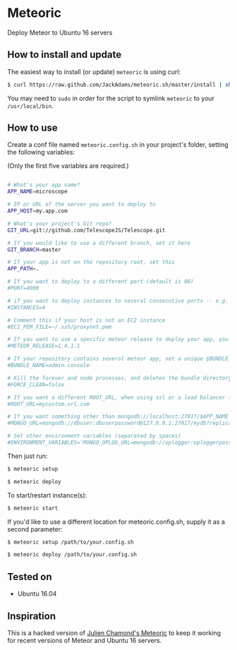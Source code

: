 # Meteoric

Deploy Meteor to Ubuntu 16 servers

## How to install and update

The easiest way to install (or update) `meteoric` is using curl:

```bash
$ curl https://raw.github.com/JackAdams/meteoric.sh/master/install | sh
```

You may need to `sudo` in order for the script to symlink `meteoric` to your `/usr/local/bin`.

## How to use

Create a conf file named `meteoric.config.sh` in your project's folder, setting the following variables:

(Only the first five variables are required.)

```bash

# What's your app name?
APP_NAME=microscope

# IP or URL of the server you want to deploy to
APP_HOST=my.app.com

# What's your project's Git repo?
GIT_URL=git://github.com/TelescopeJS/Telescope.git

# If you would like to use a different branch, set it here
GIT_BRANCH=master

# If your app is not on the repository root, set this
APP_PATH=.

# If you want to deploy to a different port (default is 80)
#PORT=4000

# if you want to deploy instances to several consecutive ports -- e.g. 3000, 3001, 3002, 3003
#INSTANCES=4

# Comment this if your host is not an EC2 instance
#EC2_PEM_FILE=~/.ssh/proxynet.pem

# If you want to use a specific meteor release to deploy your app, you need to specify this
#METEOR_RELEASE=1.4.1.1

# If your repository contains several meteor app, set a unique $BUNDLE_NAME for each app to stop files/folders overwriting each other during the build process (default bundle name is 'bundle')
#BUNDLE_NAME=admin.console

# Kill the forever and node processes, and deletes the bundle directory and tar file prior to deploying
#FORCE_CLEAN=false

# If you want a different ROOT_URL, when using ssl or a load balancer for instance, set it here -- otherwise you get http://$APP_HOST ($APP_HOST as defined above)
#ROOT_URL=mycustom.url.com

# If you want something other than mongodb://localhost:27017/$APP_NAME ($APP_NAME as defined above) -- e.g. if you want to create a user for your mongo instance
#MONGO_URL=mongodb://dbuser:dbuserpassword@127.0.0.1:27017/mydb?replicaSet=rs0

# Set other environment variables (separated by spaces)
#ENVIRONMENT_VARIABLES='MONGO_OPLOG_URL=mongodb://oplogger:oploggerpassword@127.0.0.1:27017/local?authSource=admin MAIL_URL=smtp://gmailaddress%40gmail.com:gmailpassword@smtp.gmail.com:465'

```

Then just run:

```bash
$ meteoric setup

$ meteoric deploy
```

To start/restart instance(s):
```bash
$ meteoric start
```

If you'd like to use a different location for meteoric.config.sh, supply it as a second parameter:

```bash
$ meteoric setup /path/to/your.config.sh

$ meteoric deploy /path/to/your.config.sh
```


## Tested on

- Ubuntu 16.04

## Inspiration

This is a hacked version of [Julien Chamond's Meteoric](https://github.com/julien-c/meteoric.sh) to keep it working for recent versions of Meteor and Ubuntu 16 servers.